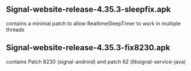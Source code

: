 ## Signal-website-release-4.35.3-sleepfix.apk
contains a minimal patch to allow RealtimeSleepTimer to work in multiple threads

## Signal-website-release-4.35.3-fix8230.apk
contains Patch 8230 (signal-android) and patch 62 (libsignal-service-java)
